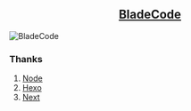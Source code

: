 <h2 align="center">
    <a href="https://www.incoder.org">BladeCode</a>
</h2>

![BladeCode](https://travis-ci.org/BladeCode/BladeCode.github.io.svg?branch=dev)

### Thanks
1. [Node](https://nodejs.org)
2. [Hexo](https://hexo.io)
3. [Next](https://github.com/theme-next/hexo-theme-next)